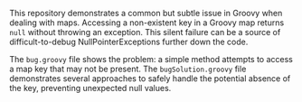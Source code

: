 This repository demonstrates a common but subtle issue in Groovy when dealing with maps.  Accessing a non-existent key in a Groovy map returns `null` without throwing an exception. This silent failure can be a source of difficult-to-debug NullPointerExceptions further down the code.

The `bug.groovy` file shows the problem: a simple method attempts to access a map key that may not be present.  The `bugSolution.groovy` file demonstrates several approaches to safely handle the potential absence of the key, preventing unexpected null values.